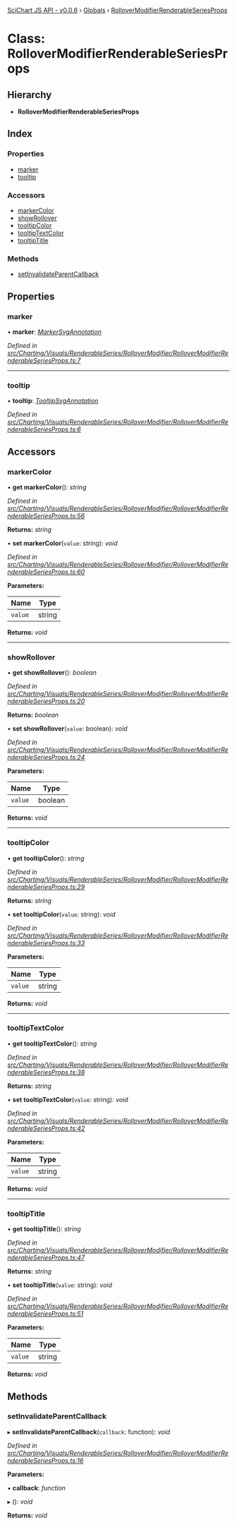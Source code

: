 [SciChart JS API - v0.0.6](../README.md) › [Globals](../globals.md) › [RolloverModifierRenderableSeriesProps](rollovermodifierrenderableseriesprops.md)

# Class: RolloverModifierRenderableSeriesProps

## Hierarchy

* **RolloverModifierRenderableSeriesProps**

## Index

### Properties

* [marker](rollovermodifierrenderableseriesprops.md#marker)
* [tooltip](rollovermodifierrenderableseriesprops.md#tooltip)

### Accessors

* [markerColor](rollovermodifierrenderableseriesprops.md#markercolor)
* [showRollover](rollovermodifierrenderableseriesprops.md#showrollover)
* [tooltipColor](rollovermodifierrenderableseriesprops.md#tooltipcolor)
* [tooltipTextColor](rollovermodifierrenderableseriesprops.md#tooltiptextcolor)
* [tooltipTitle](rollovermodifierrenderableseriesprops.md#tooltiptitle)

### Methods

* [setInvalidateParentCallback](rollovermodifierrenderableseriesprops.md#setinvalidateparentcallback)

## Properties

###  marker

• **marker**: *[MarkerSvgAnnotation](markersvgannotation.md)*

*Defined in [src/Charting/Visuals/RenderableSeries/RolloverModifier/RolloverModifierRenderableSeriesProps.ts:7](https://github.com/ABTSoftware/SciChart.Dev/blob/f6fba97af2/Web/src/SciChart/src/Charting/Visuals/RenderableSeries/RolloverModifier/RolloverModifierRenderableSeriesProps.ts#L7)*

___

###  tooltip

• **tooltip**: *[TooltipSvgAnnotation](tooltipsvgannotation.md)*

*Defined in [src/Charting/Visuals/RenderableSeries/RolloverModifier/RolloverModifierRenderableSeriesProps.ts:6](https://github.com/ABTSoftware/SciChart.Dev/blob/f6fba97af2/Web/src/SciChart/src/Charting/Visuals/RenderableSeries/RolloverModifier/RolloverModifierRenderableSeriesProps.ts#L6)*

## Accessors

###  markerColor

• **get markerColor**(): *string*

*Defined in [src/Charting/Visuals/RenderableSeries/RolloverModifier/RolloverModifierRenderableSeriesProps.ts:56](https://github.com/ABTSoftware/SciChart.Dev/blob/f6fba97af2/Web/src/SciChart/src/Charting/Visuals/RenderableSeries/RolloverModifier/RolloverModifierRenderableSeriesProps.ts#L56)*

**Returns:** *string*

• **set markerColor**(`value`: string): *void*

*Defined in [src/Charting/Visuals/RenderableSeries/RolloverModifier/RolloverModifierRenderableSeriesProps.ts:60](https://github.com/ABTSoftware/SciChart.Dev/blob/f6fba97af2/Web/src/SciChart/src/Charting/Visuals/RenderableSeries/RolloverModifier/RolloverModifierRenderableSeriesProps.ts#L60)*

**Parameters:**

Name | Type |
------ | ------ |
`value` | string |

**Returns:** *void*

___

###  showRollover

• **get showRollover**(): *boolean*

*Defined in [src/Charting/Visuals/RenderableSeries/RolloverModifier/RolloverModifierRenderableSeriesProps.ts:20](https://github.com/ABTSoftware/SciChart.Dev/blob/f6fba97af2/Web/src/SciChart/src/Charting/Visuals/RenderableSeries/RolloverModifier/RolloverModifierRenderableSeriesProps.ts#L20)*

**Returns:** *boolean*

• **set showRollover**(`value`: boolean): *void*

*Defined in [src/Charting/Visuals/RenderableSeries/RolloverModifier/RolloverModifierRenderableSeriesProps.ts:24](https://github.com/ABTSoftware/SciChart.Dev/blob/f6fba97af2/Web/src/SciChart/src/Charting/Visuals/RenderableSeries/RolloverModifier/RolloverModifierRenderableSeriesProps.ts#L24)*

**Parameters:**

Name | Type |
------ | ------ |
`value` | boolean |

**Returns:** *void*

___

###  tooltipColor

• **get tooltipColor**(): *string*

*Defined in [src/Charting/Visuals/RenderableSeries/RolloverModifier/RolloverModifierRenderableSeriesProps.ts:29](https://github.com/ABTSoftware/SciChart.Dev/blob/f6fba97af2/Web/src/SciChart/src/Charting/Visuals/RenderableSeries/RolloverModifier/RolloverModifierRenderableSeriesProps.ts#L29)*

**Returns:** *string*

• **set tooltipColor**(`value`: string): *void*

*Defined in [src/Charting/Visuals/RenderableSeries/RolloverModifier/RolloverModifierRenderableSeriesProps.ts:33](https://github.com/ABTSoftware/SciChart.Dev/blob/f6fba97af2/Web/src/SciChart/src/Charting/Visuals/RenderableSeries/RolloverModifier/RolloverModifierRenderableSeriesProps.ts#L33)*

**Parameters:**

Name | Type |
------ | ------ |
`value` | string |

**Returns:** *void*

___

###  tooltipTextColor

• **get tooltipTextColor**(): *string*

*Defined in [src/Charting/Visuals/RenderableSeries/RolloverModifier/RolloverModifierRenderableSeriesProps.ts:38](https://github.com/ABTSoftware/SciChart.Dev/blob/f6fba97af2/Web/src/SciChart/src/Charting/Visuals/RenderableSeries/RolloverModifier/RolloverModifierRenderableSeriesProps.ts#L38)*

**Returns:** *string*

• **set tooltipTextColor**(`value`: string): *void*

*Defined in [src/Charting/Visuals/RenderableSeries/RolloverModifier/RolloverModifierRenderableSeriesProps.ts:42](https://github.com/ABTSoftware/SciChart.Dev/blob/f6fba97af2/Web/src/SciChart/src/Charting/Visuals/RenderableSeries/RolloverModifier/RolloverModifierRenderableSeriesProps.ts#L42)*

**Parameters:**

Name | Type |
------ | ------ |
`value` | string |

**Returns:** *void*

___

###  tooltipTitle

• **get tooltipTitle**(): *string*

*Defined in [src/Charting/Visuals/RenderableSeries/RolloverModifier/RolloverModifierRenderableSeriesProps.ts:47](https://github.com/ABTSoftware/SciChart.Dev/blob/f6fba97af2/Web/src/SciChart/src/Charting/Visuals/RenderableSeries/RolloverModifier/RolloverModifierRenderableSeriesProps.ts#L47)*

**Returns:** *string*

• **set tooltipTitle**(`value`: string): *void*

*Defined in [src/Charting/Visuals/RenderableSeries/RolloverModifier/RolloverModifierRenderableSeriesProps.ts:51](https://github.com/ABTSoftware/SciChart.Dev/blob/f6fba97af2/Web/src/SciChart/src/Charting/Visuals/RenderableSeries/RolloverModifier/RolloverModifierRenderableSeriesProps.ts#L51)*

**Parameters:**

Name | Type |
------ | ------ |
`value` | string |

**Returns:** *void*

## Methods

###  setInvalidateParentCallback

▸ **setInvalidateParentCallback**(`callback`: function): *void*

*Defined in [src/Charting/Visuals/RenderableSeries/RolloverModifier/RolloverModifierRenderableSeriesProps.ts:16](https://github.com/ABTSoftware/SciChart.Dev/blob/f6fba97af2/Web/src/SciChart/src/Charting/Visuals/RenderableSeries/RolloverModifier/RolloverModifierRenderableSeriesProps.ts#L16)*

**Parameters:**

▪ **callback**: *function*

▸ (): *void*

**Returns:** *void*
